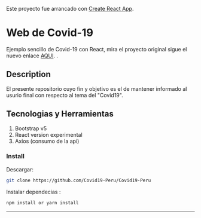 Este proyecto fue arrancado con [Create React App](https://github.com/facebook/create-react-app).

# Web de Covid-19

Ejemplo sencillo de Covid-19 con React, mira el proyecto original sigue el nuevo enlace [AQUI](https://github.com/Covid19-Peru/Covid19-Peru). .<br />

## Description

El presente repositorio cuyo fin y objetivo es el de mantener informado al usurio final con respecto al tema del "Covid19".

## Tecnologias y Herramientas

1. Bootstrap v5
2. React version experimental
3. Axios (consumo de la api)

### Install

Descargar:

```bash
git clone https://github.com/Covid19-Peru/Covid19-Peru
```

Instalar dependecias :

```bash
npm install or yarn install
```

---


